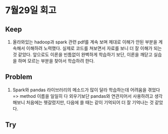 # 7월29일 회고

## Keep
1. 올라와있는 hadoop과 spark 관련 pdf를 계속 보며 제대로 이해가 안된 부분을 계속해서 이해하려 노력했다. 실제로 코드를 쳐보면서 자료를 보니 더 잘 이해가 되는 것 같았다. 앞으로도 이론을 빈틈없이 완벽하게 학습하기 보단, 이론을 깨닫고 실습을 하며 모르는 부분을 찾아서 학습하려 한다.


## Problem
1. Spark와 pandas 라이브러리의 메소드가 많이 달라 학습하는데 어려움을 겪었다 => method 이름을 일일히 다 외우기보단 pandas와 연관지어서 사용하려고 생각해보니 처음에는 헷갈렸지만, 다음에 쓸 때는 같이 기억되어 더 잘 기억나는 것 같았다. 


## Try

